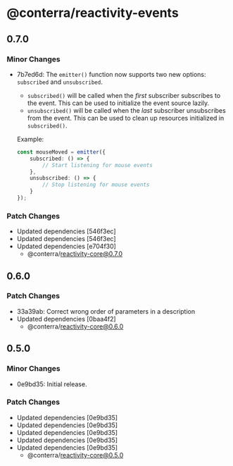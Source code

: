 # @conterra/reactivity-events

## 0.7.0

### Minor Changes

- 7b7ed6d: The `emitter()` function now supports two new options: `subscribed` and `unsubscribed`.
    - `subscribed()` will be called when the _first_ subscriber subscribes to the event.
      This can be used to initialize the event source lazily.
    - `unsubscribed()` will be called when the _last_ subscriber unsubscribes from the event.
      This can be used to clean up resources initialized in `subscribed()`.

    Example:

    ```ts
    const mouseMoved = emitter({
        subscribed: () => {
            // Start listening for mouse events
        },
        unsubscribed: () => {
            // Stop listening for mouse events
        }
    });
    ```

### Patch Changes

- Updated dependencies [546f3ec]
- Updated dependencies [546f3ec]
- Updated dependencies [e704f30]
    - @conterra/reactivity-core@0.7.0

## 0.6.0

### Patch Changes

- 33a39ab: Correct wrong order of parameters in a description
- Updated dependencies [0baa4f2]
    - @conterra/reactivity-core@0.6.0

## 0.5.0

### Minor Changes

- 0e9bd35: Initial release.

### Patch Changes

- Updated dependencies [0e9bd35]
- Updated dependencies [0e9bd35]
- Updated dependencies [0e9bd35]
- Updated dependencies [0e9bd35]
- Updated dependencies [0e9bd35]
    - @conterra/reactivity-core@0.5.0
